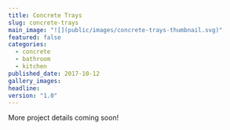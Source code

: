 ```yaml
---
title: Concrete Trays
slug: concrete-trays
main_image: "![](public/images/concrete-trays-thumbnail.svg)"
featured: false
categories:
  - concrete
  - bathroom
  - kitchen
published_date: 2017-10-12
gallery_images: 
headline: 
version: "1.0"
---
```


More project details coming soon!